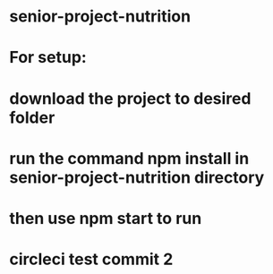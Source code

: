 # senior-project-nutrition

# For setup:

# download the project to desired folder

# run the command npm install in senior-project-nutrition directory

# then use npm start to run

# circleci test commit 2
